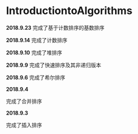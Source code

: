 # IntroductiontoAlgorithms

**2018.9.23**
完成了基于计数排序的基数排序

**2018.9.14**
完成了计数排序

**2018.9.10**
完成了堆排序

**2018.9.9**
完成了快速排序及其非递归版本

**2018.9.6**
完成了希尔排序

**2018.9.4**

完成了合并排序

**2018.9.3**

完成了插入排序
